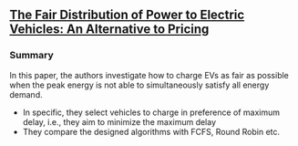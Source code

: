 ## [The Fair Distribution of Power to Electric Vehicles: An Alternative to Pricing](http://arxiv.org/ftp/arxiv/papers/1402/1402.2489.pdf)

### Summary
In this paper, the authors investigate how to charge EVs as fair as possible when the peak energy is not able to simultaneously satisfy all energy demand.
- In specific, they select vehicles to charge in preference of maximum delay, i.e., they aim to minimize the maximum delay
- They compare the designed algorithms with FCFS, Round Robin etc.
